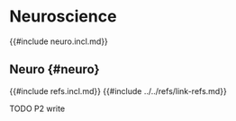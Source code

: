 # Neuroscience

{{#include neuro.incl.md}}

## Neuro {#neuro}

{{#include refs.incl.md}}
{{#include ../../refs/link-refs.md}}

<div class="hidden">
TODO P2 write
</div>
